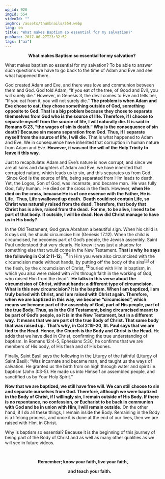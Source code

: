 ```yaml
---
wp_id: 920
imgId: 554
videoId: ""
imgSrc: /assets/thumbnails/554.webp
lang: en
title: "What makes Baptism so essential for my salvation?"
pubDate: 2017-06-27T23:32:52
tags: ["aa"]
---
```


<p style="text-align: center;"><strong>What makes Baptism so essential for my salvation? </strong></p>
<p style="text-align: left;">What makes baptism so essential for my salvation? To be able to answer such questions we have to go back to the time of Adam and Eve and see what happened there.</p>
<p>God created Adam and Eve, and there was love and communion between them and God. God told Adam, “If you eat of the tree, of Good and Evil, you will surely die.” However, in Genesis 3, the devil comes to Eve and tells her, “If you eat from it, you will not surely die.” <strong>The problem is when Adam and Eve chose to eat, they chose something outside of God, something opposite to God. That is a big problem because they chose to separate themselves from God who is the source of life. Therefore, if I choose to separate myself from the source of life, I will naturally die. It is said in Romans 6:23, “the wages of sin is death.” Why is the consequence of sin death? Because sin means separation from God. Thus, if I separate myself from the source of life, I will die.</strong> That is what happened to Adam and Eve. We in consequence have inherited that corruption in human nature from Adam and Eve. <strong>However, it was not the will of the Holy Trinity to leave it this way</strong>.</p>
<p>Just to recapitulate: Adam and Eve’s nature is now corrupt, and since we are all sons and daughters of Adam and Eve, we have inherited that corrupted nature, which leads us to sin, and this separates us from God.  Since God is the source of life, being separated from Him leads to death. Yet, the Logos, Son of God, was incarnate, and became man.  He was fully God, fully human.  He died on the cross in the flesh. However, <strong>when He died on the cross, because He is of one essence with the Father, He is Life.  Thus, Life swallowed up death.  Death could not contain Life, so Christ was naturally raised from the dead. Therefore, that body that Christ has is alive, raised from the dead.  For me, to be alive, I need to be part of that body. If outside, I will be dead. How did Christ manage to have us in His body?</strong></p>
<p>In the Old Testament, God gave Abraham a beautiful sign. When his child is 8 days old, he should circumcise him (Genesis 17:12). When the child is circumcised, he becomes part of God’s people, the Jewish assembly. Saint Paul understood that very clearly. He knew it was just a shadow for something else that would come in the New Testament. <strong>That is why he says the following in Col 2:11-12;</strong> <strong><sup>“</sup></strong><strong><sup>11 </sup></strong>In Him you were also circumcised with the circumcision made without hands, by putting off the body of the sins<sup>[<a href="https://www.biblegateway.com/passage/?search=Col+2%3A11-12&amp;version=NKJV#fen-NKJV-29506a">a</a>]</sup> of the flesh, by the circumcision of Christ, <strong><sup>12 </sup></strong>buried with Him in baptism, in which you also were raised with <em>Him</em> through faith in the working of God, who raised Him from the dead”. <strong> He talks in this verse about the circumcision of Christ, without hands: a different type of circumcision. What is this new circumcision? It is the baptism. When I am baptized, I am truly buried with Christ, and I am raised with Christ again. Therefore, when we are baptized in this way, we become “circumcised”, which means we become part of the assembly of God, part of His people, part of the true Body. Thus, as in the Old Testament, being circumcised meant to be part of God’s people, so it is in the New Testament, but in a different way.  It means that we are part of the true Body of Christ. That same body that was raised up.  That’s why, in Col 2:19-20, St. Paul says that we are tied to the Head. Hence, the Church is the Body and Christ is the Head.</strong> He adds that we have died in Christ, confirming the true understanding of baptism. In Romans 12:4-5, Ephesians 5:30, he confirms that we are members of His body, of His flesh and of His bones.</p>
<p>Finally, Saint Basil says the following in the Liturgy of the faithful (Liturgy of Saint Basil): “Was incarnate and became man, and taught us the ways of salvation. He granted us the birth from on high through water and spirit i.e. baptism (John 3:3-5). He made us into Himself an assembled people, and sanctified us by Your Holy Spirit.”</p>
<p><strong>Now that we are baptized, we still have free will. We can still choose to sin and separate ourselves from God. Therefore, although we were baptized in the Body of Christ, if I willingly sin, I remain outside of His Body. If there is no repentance, no confession, or Eucharist to be back in communion with God and be in union with Him, I will remain outside.</strong> On the other hand, if I do all these things, I remain inside the Body. Remaining in the Body is a lifelong process, and once it is done at the end of our lives, then we are raised with Him, in Christ.</p>
<p>Why is baptism so essential? Because it is the beginning of this journey of being part of the Body of Christ and as well as many other qualities as we will see in future videos.</p>
<p>&nbsp;</p>
<p style="text-align: center;"><b> </b><b>Remember</b><b>;</b><b> know your faith, live your faith,</b></p>
<p style="text-align: center;"><b>                    and teach your faith.      </b></p>
<p style="text-align: center;"><b> </b></p>
<p>&nbsp;</p>
